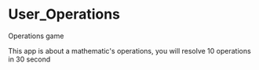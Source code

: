 # User_Operations
Operations game 

This app is about a mathematic's operations, you will resolve 10 operations in 30 second
